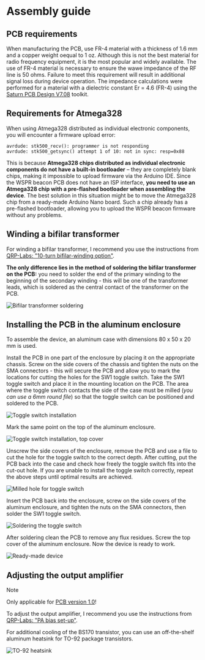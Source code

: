 # Assembly guide

## PCB requirements
When manufacturing the PCB, use FR-4 material with a thickness of 1.6 mm and a copper weight oequal to 1 oz. Although this is not the best material for radio frequency equipment, it is the most popular and widely available. The use of FR-4 material is necessary to ensure the wawe impedance of the RF line is 50 ohms. Failure to meet this requirement will result in additional signal loss during device operation. The impedance calculations were performed for a material with a dielectric constant Er = 4.6 (FR-4) using the [Saturn PCB Design V7.08](http://www.saturnpcb.com/pcb_toolkit/) toolkit.

## Requirements for Atmega328

When using Atmega328 distributed as individual electronic components, you will encounter a firmware upload error:
```log
avrdude: stk500_recv(): programmer is not responding 
avrdude: stk500_getsync() attempt 1 of 10: not in sync: resp=0x88
```

This is because **Atmega328 chips distributed as individual electronic components do not have a built-in bootloader** – they are completely blank chips, making it impossible to upload firmware via the Arduino IDE. Since the WSPR beacon PCB does not have an ISP interface, **you need to use an Atmega328 chip with a pre-flashed bootloader when assembling the device**. The best solution in this situation might be to move the Atmega328 chip from a ready-made Arduino Nano board. Such a chip already has a pre-flashed bootloader, allowing you to upload the WSPR beacon firmware without any problems.

## Winding a bifilar transformer
For winding a bifilar transformer, I recommend you use the instructions from [QRP-Labs: "10-turn bifilar-winding option"](https://qrp-labs.com/images/ultimate3s/assembly_u3s_r3_lt.pdf).  

**The only difference lies in the method of soldering the bifilar transformer on the PCB:** you need to solder the end of the primary winding to the beginning of the secondary winding - this will be one of the transformer leads, which is soldered as the central contact of the transformer on the PCB.

![Bifilar transformer soldering](./Resources/Bifilar-transformer-soldering.jpg)  

## Installing the PCB in the aluminum enclosure

To assemble the device, an aluminum case with dimensions 80 x 50 x 20 mm is used.

Install the PCB in one part of the enclosure by placing it on the appropriate chassis. Screw on the side covers of the chassis and tighten the nuts on the SMA connectors - this will secure the PCB and allow you to mark the locations for cutting the holes for the SW1 toggle switch. Take the SW1 toggle switch and place it in the mounting location on the PCB. The area where the toggle switch contacts the side of the case must be milled (_you can use a 6mm round file_) so that the toggle switch can be positioned and soldered to the PCB.  

![Toggle switch installation](./Resources/Enclosure-Toggle-switch-installation.jpg)  

Mark the same point on the top of the aluminum enclosure.  

![Toggle switch installation, top cover](./Resources/Enclosure-Toggle-switch-installation-top-cover.jpg)  

Unscrew the side covers of the enclosure, remove the PCB and use a file to cut the hole for the toggle switch to the correct depth. After cutting, put the PCB back into the case and check how freely the toggle switch fits into the cut-out hole. If you are unable to install the toggle switch correctly, repeat the above steps until optimal results are achieved.  

![Milled hole for toggle switch](./Resources/Enclosure-Milled-hole-for-toggle-switch.jpg) 

Insert the PCB back into the enclosure, screw on the side covers of the aluminum enclosure, and tighten the nuts on the SMA connectors, then solder the SW1 toggle switch.

![Soldering the toggle switch](./Resources/Enclosure-Soldering-the-toggle-switch.jpg)  

After soldering clean the PCB to remove any flux residues. Screw the top cover of the aluminum enclosure. Now the device is ready to work.

![Ready-made device](./Resources/Enclosure-Ready-made-device.jpg)  

## Adjusting the output amplifier
> [!NOTE]
> Only applicable for [PCB version 1.0](https://github.com/IgrikXD/WSPR-beacon/releases/tag/wspr-beacon-1.0)!

To adjust the output amplifier, I recommend you use the instructions from [QRP-Labs: "PA bias set-up"](https://qrp-labs.com/images/ultimate3s/assembly_u3s_r3_lt.pdf).

For additional cooling of the BS170 transistor, you can use an off-the-shelf aluminum heatsink for TO-92 package transistors.  

![TO-92 heatsink](./Resources/TO-92-heatsink.png)  